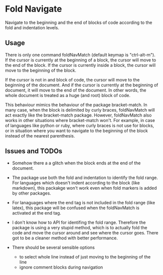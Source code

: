 # Fold Navigate

Navigate to the beginning and the end of blocks of code according to the fold and indentation levels.

## Usage

There is only one command foldNavMatch (default keymap is "ctrl-alt-m"). If the cursor is currently at the beginning of a block, the cursor will move to the end of the block. If the cursor is currently inside a block, the cursor will move to the beginning of the block.

If the cursor is not in and block of code, the cursor will move to the beginning of the document. And if the cursor is currently at the beginning of document, it will move to the end of the document. In other words, the whole document is treated as a huge (and root) block of code.

This behaviour mimics the behaviour of the package bracket-match. In many case, when the block is delimited by curly braces, foldNavMatch will act exactly like the bracket-match package. However, foldNavMatch also works in other situations where bracket-match won't. For example, in case of languages like python or ruby, where curly braces is not use for blocks, or in situation where you want to navigate to the beginning of the block instead of the nearest parenthesis.

## Issues and TODOs

- Somehow there a a glitch when the block ends at the end of the document.

- The package use both the fold and indentation to identify the fold range. For languages which doesn't indent according to the block (like markdown), this packakge won't work even when fold markers is added by other packages.

- For lanaguages where the end tag is not included in the fold range (like latex), this package will be confused when the foldNavMatch is activated at the end tag.

- I don't know how to API for identifing the fold range. Therefore the package is using a very stupid method, which is to actually fold the code and move the cursor around and see where the cursor goes. There got to be a cleaner method with better performance.

- There should be several sensible options
  - to select whole line instead of just moving to the beginning of the line
  - ignore comment blocks during navigation
